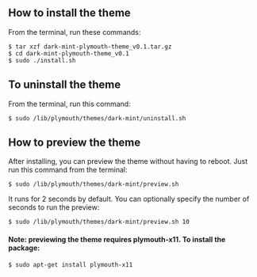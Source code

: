 ## How to install the theme
From the terminal, run these commands:

    $ tar xzf dark-mint-plymouth-theme_v0.1.tar.gz
    $ cd dark-mint-plymouth-theme_v0.1
    $ sudo ./install.sh

## To uninstall the theme
From the terminal, run this command:

    $ sudo /lib/plymouth/themes/dark-mint/uninstall.sh

## How to preview the theme
After installing, you can preview the theme without having to reboot. Just run this command from the terminal:

    $ sudo /lib/plymouth/themes/dark-mint/preview.sh

It runs for 2 seconds by default. You can optionally specify the number of seconds to run the preview:

    $ sudo /lib/plymouth/themes/dark-mint/preview.sh 10

#### Note: previewing the theme requires plymouth-x11. To install the package:

    $ sudo apt-get install plymouth-x11
